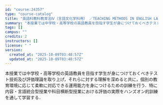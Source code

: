 ```yaml
---
id: "course:24357"
type: "course-catalog"
title: "英語科教科教育法Ⅳ（言語文化学科用） ／TEACHING METHODS IN ENGLISH LANGUAGE Ⅳ"
summary: "本授業では中学校・高等学校の英語教員を目指す学生が身につけておくべきテスト技術及び評価理論を取り上げ，それらに対する理解を深めると共に，個別の教育環境に応じて柔軟に対応できる運用能力を身につけるための訓練を行う．特に内容・言語統合型授業や科…"
tags: []
campus: ""
credits: 2
instructors: []
license: " "
version:
  created_at: "2025-10-09T03:48:57Z"
  updated_at: "2025-10-09T03:48:57Z"
---
```


本授業では中学校・高等学校の英語教員を目指す学生が身につけておくべきテスト技術及び評価理論を取り上げ，それらに対する理解を深めると共に，個別の教育環境に応じて柔軟に対応できる運用能力を身につけるための訓練を行う．特に内容・言語統合型授業や科目横断型授業における評価の実際をハンズオン的訓練を通して学習する．
